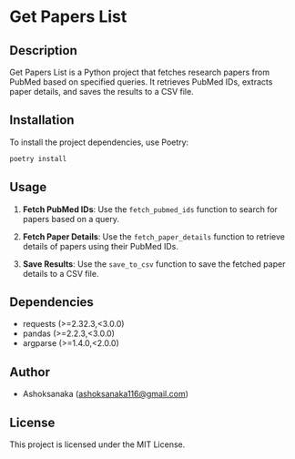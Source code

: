 # Get Papers List

## Description
Get Papers List is a Python project that fetches research papers from PubMed based on specified queries. It retrieves PubMed IDs, extracts paper details, and saves the results to a CSV file.

## Installation
To install the project dependencies, use Poetry:

```bash
poetry install
```

## Usage
1. **Fetch PubMed IDs**:
   Use the `fetch_pubmed_ids` function to search for papers based on a query.

2. **Fetch Paper Details**:
   Use the `fetch_paper_details` function to retrieve details of papers using their PubMed IDs.

3. **Save Results**:
   Use the `save_to_csv` function to save the fetched paper details to a CSV file.

## Dependencies
- requests (>=2.32.3,<3.0.0)
- pandas (>=2.2.3,<3.0.0)
- argparse (>=1.4.0,<2.0.0)

## Author
- Ashoksanaka (ashoksanaka116@gmail.com)

## License
This project is licensed under the MIT License.
